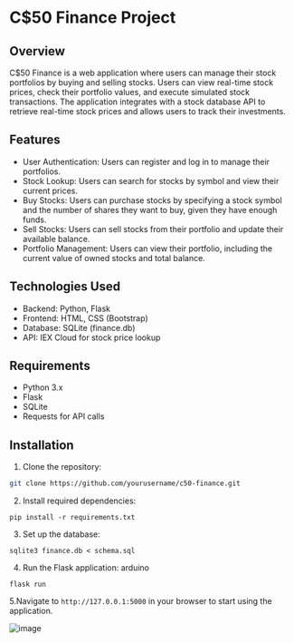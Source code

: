 # C$50 Finance Project
## Overview
C$50 Finance is a web application where users can manage their stock portfolios by buying and selling stocks. Users can view real-time stock prices, check their portfolio values, and execute simulated stock transactions. The application integrates with a stock database API to retrieve real-time stock prices and allows users to track their investments.

## Features
- User Authentication: Users can register and log in to manage their portfolios.
- Stock Lookup: Users can search for stocks by symbol and view their current prices.
- Buy Stocks: Users can purchase stocks by specifying a stock symbol and the number of shares they want to buy, given they have enough funds.
- Sell Stocks: Users can sell stocks from their portfolio and update their available balance.
- Portfolio Management: Users can view their portfolio, including the current value of owned stocks and total balance.
## Technologies Used
- Backend: Python, Flask
- Frontend: HTML, CSS (Bootstrap)
- Database: SQLite (finance.db)
- API: IEX Cloud for stock price lookup
## Requirements
- Python 3.x
- Flask
- SQLite
- Requests for API calls
## Installation
1. Clone the repository:
```bash
git clone https://github.com/yourusername/c50-finance.git
```
2. Install required dependencies:
```
pip install -r requirements.txt
```
3. Set up the database:
```
sqlite3 finance.db < schema.sql
```
4. Run the Flask application:
arduino
```
flask run
```
5.Navigate to `http://127.0.0.1:5000` in your browser to start using the application.

![image](https://github.com/user-attachments/assets/68ae6406-f408-4442-b93a-92a472f2ff8d)
